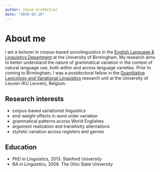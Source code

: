 ```yaml
---
author: Jason Grafmiller
date: "2019-02-28"
---
```


# About me

I am a lecturer in corpus-based sociolinguistics in the [English Language & Linguistics Department](https://www.birmingham.ac.uk/schools/edacs/departments/englishlanguage/index.aspx) at the University of Birmingham. My research aims to better understand the nature of grammatical variation in the context of natural language use, both within and across language varieties. Prior to coming to Birmingham, I was a postdoctoral fellow in the [Quantitative Lexicology and Variational Linguistics](http://wwwling.arts.kuleuven.be/qlvl/) research unit at the University of Leuven (KU Leuven), Belgium. 

## Research interests

- corpus-based variationist linguistics
- end-weight effects in word order variation
- grammatical patterns acorss World Englishes
- argument realization and transitivity alternations
- stylistic variation across registers and genres

## Education

- PhD in Linguistics, 2013. Stanford University
- BA in Linguistics, 2006. The Ohio State University

<!--
This file is left intentionally empty by default to be backwards compatible with the initial theme setup.

Although the theme has advanced a little bit and it now allows to specify the content on the main page (even if the list of posts/articles is not intended).
This can be:
- with the list of posts/articles (default: `mainSections = ["post"]) or
- without the list of posts/articles (by setting `mainSections = [""]`)

Markdown supported, ie:

```
# Welcome

- Hugo :rocket:
- Hugo theme :rocket:

Don't forget to check the README.md file!
```

Remember that you can also specify a section header for the posts below by configuring the `mainSectionsTitle` parameter in the front matter of this file.
-->

